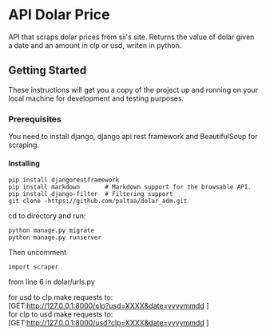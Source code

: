 # API Dolar Price

API that scraps dolar prices from sii's site.
Returns the value of dolar given a date and an amount in clp or usd, writen in python.

## Getting Started

These instructions will get you a copy of the project up and running on your local machine for development and testing purposes.

### Prerequisites

You need to install django, django api rest framework and BeautifulSoup for scraping.



#### Installing

```
pip install djangorestframework
pip install markdown       # Markdown support for the browsable API.
pip install django-filter  # Filtering support
git clone -https://github.com/paltaa/dolar_adm.git
```
cd to directory and run:
```
python manage.py migrate
python manage.py runserver
```

Then uncomment
```
import scraper
```
from line 6 in dolar/urls.py

for usd to clp make requests to:  
[GET:http://127.0.0.1:8000/clp?usd=XXXX&date=yyyymmdd ]  
for clp to usd make requests to:  
[GET:http://127.0.0.1:8000/usd?clp=XXXX&date=yyyymmdd ]
